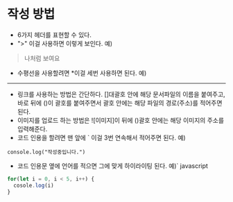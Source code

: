 # 작성 방법

- 6가지 헤더를 표현할 수 있다.
- ">" 이걸 사용하면 이렇게 보인다. 예)
> 나처럼 보여요
- 수평선을 사용할려면 *이걸 세번 사용하면 된다. 예)
***
- 링크를 사용하는 방법은 간단하다. []대괄호 안에 해당 문서파일의 이름을 붙여주고, 바로 뒤에 ()이 괄호를 붙여주면서 괄호 안에는 해당 파일의 경로(주소)를 적어주면 된다.
- 이미지를 업로드 하는 방법은 ![이미지]이 뒤에 ()괄호 안에는 해당 이미지의 주소를 입력해준다.
- 코드 인용을 할려면 맨 앞에 ` 이걸 3번 연속해서 적어주면 된다. 예)
```
console.log("작성중입니다.")
```
- 코드 인용문 옆에 언어를 적으면 그에 맞게 하이라이팅 된다. 예)` javascript
```JavaScript
for(let i = 0, i < 5, i++) {
  cosole.log(i)
}
```
